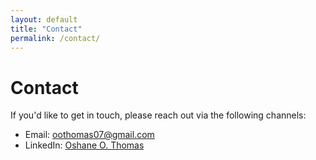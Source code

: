 ```yaml
---
layout: default
title: "Contact"
permalink: /contact/
---
```


# Contact

If you'd like to get in touch, please reach out via the following channels:

- Email: [oothomas07@gmail.com](mailto:oothomas07@gmail.com)
- LinkedIn: [Oshane O. Thomas](https://www.linkedin.com/in/oshane-o-thomas)
